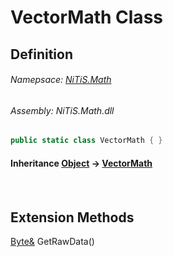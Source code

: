 # VectorMath Class
## Definition

###### Namepsace: [NiTiS.Math](https://nitis-dev.github.io/NiTiSLibsWiki/Namespaces/NiTiS.Math)
###### Assembly: NiTiS.Math.dll

#### 
```c#
public static class VectorMath { }
```
#### Inheritance [Object](https://docs.microsoft.com/dotnet/api/system.object) &#8594; [VectorMath](https://nitis-dev.github.io/NiTiSLibsWiki/NiTiS/Math/VectorMath)  
#### 

<br>

  
  
  
  
## Extension Methods
[Byte&](https://docs.microsoft.com/dotnet/api/system.byte&) GetRawData()  

  
